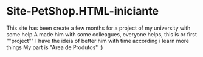 # Site-PetShop.HTML-iniciante
This site has been create a few months for a project of my university with some help 
A made him with some colleagues, everyone helps, this is or first ""project""
I have the ideia of better him with time according i learn more things 
My part is "Area de Produtos"
:)
